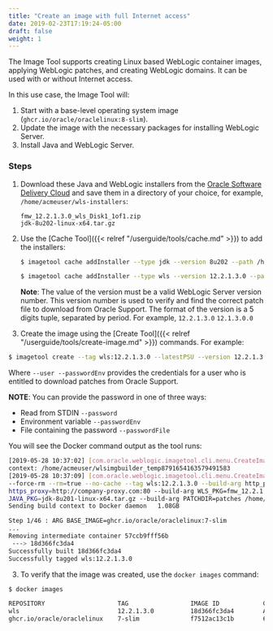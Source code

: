```yaml
---
title: "Create an image with full Internet access"
date: 2019-02-23T17:19:24-05:00
draft: false
weight: 1
---
```



The Image Tool supports creating Linux based WebLogic container images, applying WebLogic patches, and creating WebLogic domains.  It can be used with or without Internet access.

In this use case, the Image Tool will:

1. Start with a base-level operating system image (`ghcr.io/oracle/oraclelinux:8-slim`).
2. Update the image with the necessary packages for installing WebLogic Server.
3. Install Java and WebLogic Server.

### Steps

1. Download these Java and WebLogic installers from the [Oracle Software Delivery Cloud](https://edelivery.oracle.com)
and save them in a directory of your choice, for example, `/home/acmeuser/wls-installers`:

     `fmw_12.2.1.3.0_wls_Disk1_1of1.zip`\
     `jdk-8u202-linux-x64.tar.gz`


2. Use the [Cache Tool]({{< relref "/userguide/tools/cache.md" >}}) to add the installers:

    ```bash
    $ imagetool cache addInstaller --type jdk --version 8u202 --path /home/acmeuser/wls-installers/jdk-8u202-linux-x64.tar.gz
    ```

    ```bash
    $ imagetool cache addInstaller --type wls --version 12.2.1.3.0 --path /home/acmeuser/wls-installers/fmw_12.2.1.3.0_wls_Disk1_1of1.zip
    ```

    **Note**:  The value of the version must be a valid WebLogic Server version number. This version number is used to verify and find the correct patch file to download from Oracle Support.  The format of the version is a 5 digits tuple, separated by period.  For example,  ```12.2.1.3.0``` ```12.1.3.0.0```

3. Create the image using the [Create Tool]({{< relref "/userguide/tools/create-image.md" >}}) commands. For example:

  ```bash
  $ imagetool create --tag wls:12.2.1.3.0 --latestPSU --version 12.2.1.3.0 --user  username@mycompany.com --passwordEnv MYPWD  
  ```

   Where ```--user --passwordEnv``` provides the credentials for a user who is entitled to download patches from Oracle Support.

 **NOTE**: You can provide the password in one of three ways:

 * Read from STDIN `--password`
 * Environment variable `--passwordEnv`
 * File containing the password `--passwordFile`


You will see the Docker command output as the tool runs:

```bash
[2019-05-28 10:37:02] [com.oracle.weblogic.imagetool.cli.menu.CreateImage] [INFO   ] tmp directory used for build
context: /home/acmeuser/wlsimgbuilder_temp8791654163579491583
[2019-05-28 10:37:09] [com.oracle.weblogic.imagetool.cli.menu.CreateImage] [INFO   ] Starting build: docker build
--force-rm --rm=true --no-cache --tag wls:12.2.1.3.0 --build-arg http_proxy=http://company-proxy.com:80 --build-arg
https_proxy=http://company-proxy.com:80 --build-arg WLS_PKG=fmw_12.2.1.3.0_wls_Disk1_1of1.zip --build-arg
JAVA_PKG=jdk-8u201-linux-x64.tar.gz --build-arg PATCHDIR=patches /home/acmeuser/wlsimgbuilder_temp8791654163579491583
Sending build context to Docker daemon   1.08GB

Step 1/46 : ARG BASE_IMAGE=ghcr.io/oracle/oraclelinux:7-slim
...
Removing intermediate container 57ccb9fff56b
 ---> 18d366fc3da4
Successfully built 18d366fc3da4
Successfully tagged wls:12.2.1.3.0
```

3. To verify that the image was created, use the `docker images` command:

```bash
$ docker images

REPOSITORY                    TAG                 IMAGE ID            CREATED              SIZE
wls                           12.2.1.3.0          18d366fc3da4        About a minute ago   1.41GB
ghcr.io/oracle/oraclelinux    7-slim              f7512ac13c1b        6 weeks ago          118MB

```
